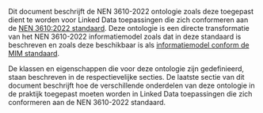 Dit document beschrijft de NEN 3610-2022 ontologie zoals deze toegepast dient te worden voor Linked Data toepassingen die zich conformeren aan de [NEN 3610:2022 standaard](https://www.nen.nl/nen-3610-2022-nl-296137). Deze ontologie is een directe transformatie van het NEN 3610-2022 informatiemodel zoals dat in deze standaard is beschreven en zoals deze beschikbaar is als [informatiemodel conform de MIM standaard](https://www.geonovum.nl/geo-standaarden/nen-3610-basismodel-voor-informatiemodellen).

De klassen en eigenschappen die voor deze ontologie zijn gedefinieerd, staan beschreven in de respectievelijke secties. De laatste sectie van dit document beschrijft hoe de verschillende onderdelen van deze ontologie in de praktijk toegepast moeten worden in Linked Data toepassingen die zich conformeren aan de NEN 3610-2022 standaard.
